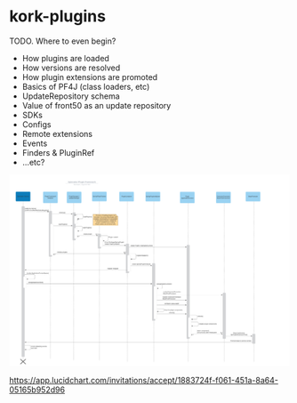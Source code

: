 # kork-plugins

TODO. Where to even begin?

- How plugins are loaded
- How versions are resolved
- How plugin extensions are promoted
- Basics of PF4J (class loaders, etc)
- UpdateRepository schema
- Value of front50 as an update repository
- SDKs
- Configs
- Remote extensions
- Events
- Finders & PluginRef
- ...etc?

![v2-plugin-framework-sequence](v2-plugin-framework.png)

https://app.lucidchart.com/invitations/accept/1883724f-f061-451a-8a64-05165b952d96
